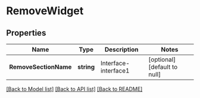 # RemoveWidget

## Properties
Name | Type | Description | Notes
------------ | ------------- | ------------- | -------------
**RemoveSectionName** | **string** | Interface-interface1 | [optional] [default to null]

[[Back to Model list]](../README.md#documentation-for-models) [[Back to API list]](../README.md#documentation-for-api-endpoints) [[Back to README]](../README.md)

